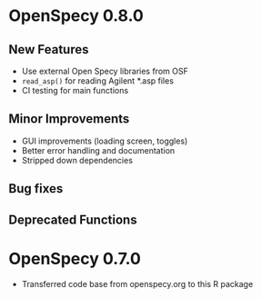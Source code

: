 # OpenSpecy 0.8.0

## New Features

- Use external Open Specy libraries from OSF
- `read_asp()` for reading Agilent \*.asp files
- CI testing for main functions

## Minor Improvements

- GUI improvements (loading screen, toggles)
- Better error handling and documentation
- Stripped down dependencies

## Bug fixes

## Deprecated Functions


# OpenSpecy 0.7.0

- Transferred code base from openspecy.org to this R package
